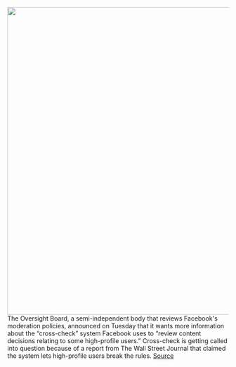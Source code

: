 <img src='https://cdn.vox-cdn.com/thumbor/QRgZjjsjlg4aLfV-umXrbM8h5CI=/0x0:2040x1360/1200x800/filters:focal(857x517:1183x843)/cdn.vox-cdn.com/uploads/chorus_image/image/69890689/acastro_180720_1777_facebook_0001.0.jpg' width='700px' /><br/>
The Oversight Board, a semi-independent body that reviews Facebook's moderation policies, announced on Tuesday that it wants more information about the “cross-check” system Facebook uses to “review content decisions relating to some high-profile users.” Cross-check is getting called into question because of a report from The Wall Street Journal that claimed the system lets high-profile users break the rules.
<a href='https://www.theverge.com/2021/9/21/22686364/facebook-oversight-board-xcheck-moderation-exemption'> Source <a/>